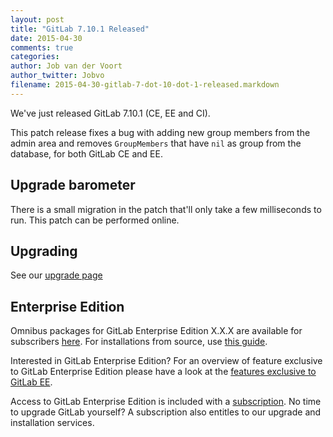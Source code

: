 ```yaml
---
layout: post
title: "GitLab 7.10.1 Released"
date: 2015-04-30
comments: true
categories:
author: Job van der Voort
author_twitter: Jobvo
filename: 2015-04-30-gitlab-7-dot-10-dot-1-released.markdown
---
```


We've just released GitLab 7.10.1 (CE, EE and CI).

This patch release fixes a bug with adding new group members from the admin area and
removes `GroupMembers` that have `nil` as group from the database, for both
GitLab CE and EE.

<!-- more -->

## Upgrade barometer

There is a small migration in the patch that'll only take a few milliseconds to run.
This patch can be performed online.

## Upgrading

See our [upgrade page](https://about.gitlab.com/update/)

## Enterprise Edition

Omnibus packages for GitLab Enterprise Edition X.X.X are available for subscribers [here](https://gitlab.com/subscribers/gitlab-ee/blob/master/doc/install/packages.md). For installations from source, use [this guide](https://gitlab.com/subscribers/gitlab-ee/blob/master/doc/update/patch_versions.md).

Interested in GitLab Enterprise Edition?
For an overview of feature exclusive to GitLab Enterprise Edition please have a look at the [features exclusive to GitLab EE](http://about.gitlab.com/features/#enterprise).

Access to GitLab Enterprise Edition is included with a [subscription](http://www.gitlab.com/subscription/).
No time to upgrade GitLab yourself?
A subscription also entitles to our upgrade and installation services.
